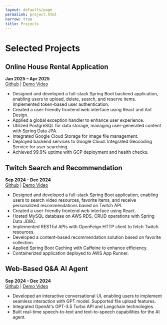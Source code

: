 ```yaml
---
layout: defaults/page
permalink: project.html
narrow: true
title: Projects
---
```


# Selected Projects

## Online House Rental Application

**Jan 2025 – Apr 2025**  
[Github](#) | [Demo Video](#)

- Designed and developed a full-stack Spring Boot backend application, enabling users to upload, delete, search, and reserve items. Implemented token-based user authentication.
- Created a user-friendly frontend web interface using React and Ant Design.
- Applied a global exception handler to enhance user experience.
- Utilized PostgreSQL for data storage, managing user-generated content with Spring Data JPA.
- Integrated Google Cloud Storage for image file management.
- Deployed backend services to Google Cloud. Integrated Geocoding Service for user searching.
- Achieved 99.9% uptime with GCP deployment and health checks.

## Twitch Search and Recommendation

**Sep 2024 – Dec 2024**  
[Github](#) | [Demo Video](#)

- Designed and developed a full-stack Spring Boot application, enabling users to search video resources, favorite items, and receive personalized recommendations based on Twitch API.
- Created a user-friendly frontend web interface using React.
- Hosted MySQL database on AWS RDS, CRUD operations with Spring Data JDBC.
- Implemented RESTful APIs with OpenFeign HTTP client to fetch Twitch resources.
- Developed a content-based recommendation solution based on favorite collection.
- Applied Spring Boot Caching with Caffeine to enhance efficiency.
- Containerized application deployed to AWS App Runner.

## Web-Based Q&A AI Agent

**Sep 2024 – Dec 2024**  
[Github](#) | [Demo Video](#)

- Developed an interactive conversational UI, enabling users to implement seamless interaction with GPT model. Supported file upload features.
- Integrated OpenAI's GPT-3.5 Turbo API and Langchain technologies.
- Built real-time speech-to-text and text-to-speech capabilities for the AI agent.
